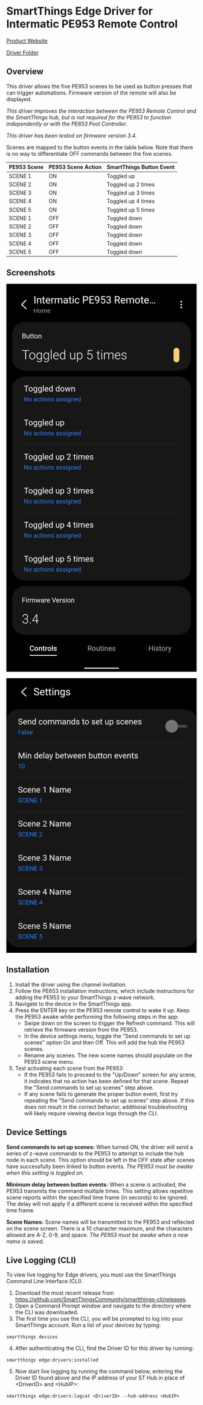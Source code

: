 # SmartThings Edge Driver for Intermatic PE953 Remote Control

[Product Website](https://www.intermatic.com/Product/PE953)

[Driver Folder](https://github.com/philh30/ST-Edge-Drivers/tree/main/Intermatic/PE953%20Remote%20Control/intermatic-pe953)

## Overview

This driver allows the five PE953 scenes to be used as button presses that can trigger automations. Firmware version of the remote will also be displayed.

*This driver improves the interaction between the PE953 Remote Control and the SmartThings hub, but is not required for the PE953 to function independently or with the PE653 Pool Controller.*

*This driver has been tested on firmware version 3.4.*

Scenes are mapped to the button events in the table below. Note that there is no way to differentiate OFF commands between the five scenes.

|PE953 Scene|PE953 Scene Action|SmartThings Button Event|
|---|---|---|
|SCENE 1|ON|Toggled up|
|SCENE 2|ON|Toggled up 2 times|
|SCENE 3|ON|Toggled up 3 times|
|SCENE 4|ON|Toggled up 4 times|
|SCENE 5|ON|Toggled up 5 times|
|SCENE 1|OFF|Toggled down|
|SCENE 2|OFF|Toggled down|
|SCENE 3|OFF|Toggled down|
|SCENE 4|OFF|Toggled down|
|SCENE 5|OFF|Toggled down|

## Screenshots

![Detail view in SmartThings app](PE953_detailview.png)

![Settings view in SmartThings app](PE953_settings.png)

## Installation

1. Install the driver using the channel invitation.
2. Follow the PE653 installation instructions, which include instructions for adding the PE953 to your SmartThings z-wave network.
3. Navigate to the device in the SmartThings app.
4. Press the ENTER key on the PE953 remote control to wake it up. Keep the PE953 awake while performing the following steps in the app:
   - Swipe down on the screen to trigger the Refresh command. This will retrieve the firmware version from the PE953.
   - In the device settings menu, toggle the "Send commands to set up scenes" option On and then Off. This will add the hub the PE953 scenes.
   - Rename any scenes. The new scene names should populate on the PE953 scene menu.
5. Test activating each scene from the PE953:
   - If the PE953 fails to proceed to the "Up/Down" screen for any scene, it indicates that no action has been defined for that scene. Repeat the "Send commands to set up scenes" step above.
   - If any scene fails to generate the proper button event, first try repeating the "Send commands to set up scenes" step above. If this does not result in the correct behavior, additional troubleshooting will likely require viewing device logs through the CLI.

## Device Settings

**Send commands to set up scenes:** When turned ON, the driver will send a series of z-wave commands to the PE953 to attempt to include the hub node in each scene. This option should be left in the OFF state after scenes have successfully been linked to button events. *The PE953 must be awake when this setting is toggled on.*

**Minimum delay between button events:** When a scene is activated, the PE953 transmits the command multiple times. This setting allows repetitive scene reports within the specified time frame (in seconds) to be ignored. The delay will not apply if a different scene is received within the specified time frame.

**Scene Names:** Scene names will be transmitted to the PE953 and reflected on the scene screen. There is a 10 character maximum, and the characters allowed are A-Z, 0-9, and space. *The PE953 must be awake when a new name is saved.*

## Live Logging (CLI)

To view live logging for Edge drivers, you must use the SmartThings Command Line Interface (CLI).

1. Download the most recent release from https://github.com/SmartThingsCommunity/smartthings-cli/releases.
2. Open a Command Prompt window and navigate to the directory where the CLI was downloaded.
3. The first time you use the CLI, you will be prompted to log into your SmartThings account. Run a list of your devices by typing:
```
smartthings devices
```
4. After authenticating the CLI, find the Driver ID for this driver by running:
```
smartthings edge:drivers:installed
```
5. Now start live logging by running the command below, entering the Driver ID found above and the IP address of your ST Hub in place of \<DriverID> and \<HubIP>:
```
smartthings edge:drivers:logcat <DriverID> --hub-address <HubIP>
```
